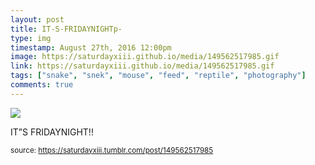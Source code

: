 ```yaml
---
layout: post
title: IT-S-FRIDAYNIGHTp-
type: img
timestamp: August 27th, 2016 12:00pm
image: https://saturdayxiii.github.io/media/149562517985.gif
link: https://saturdayxiii.github.io/media/149562517985.gif
tags: ["snake", "snek", "mouse", "feed", "reptile", "photography"]
comments: true
---
```

<img src="https://saturdayxiii.github.io/media/149562517985.gif"/>

IT”S FRIDAYNIGHT!!
 
  
<small>source: https://saturdayxiii.tumblr.com/post/149562517985</small>